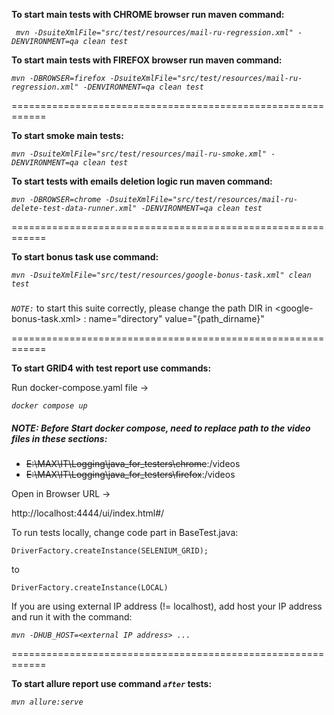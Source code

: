 **To start main tests with CHROME browser run maven command:**

_` mvn -DsuiteXmlFile="src/test/resources/mail-ru-regression.xml" -DENVIRONMENT=qa clean test`_

**To start main tests with FIREFOX browser run maven command:**

_`mvn -DBROWSER=firefox -DsuiteXmlFile="src/test/resources/mail-ru-regression.xml" -DENVIRONMENT=qa clean test`_

============================================================

**To start smoke main tests:**

_`mvn -DsuiteXmlFile="src/test/resources/mail-ru-smoke.xml" -DENVIRONMENT=qa clean test`_

**To start tests with emails deletion logic run maven command:**

_`mvn -DBROWSER=chrome -DsuiteXmlFile="src/test/resources/mail-ru-delete-test-data-runner.xml" -DENVIRONMENT=qa clean test`_

============================================================

**To start bonus task use command:**

_`mvn -DsuiteXmlFile="src/test/resources/google-bonus-task.xml" clean test`_

#####

_`NOTE:`_ to start this suite correctly, please change the path DIR in <google-bonus-task.xml> : name="directory"
value="{path_dirname}"

============================================================

**To start GRID4 with test report use commands:**

Run docker-compose.yaml file ->

_`docker compose up`_

##### **NOTE:** Before Start docker compose, need to replace path to the video files in these sections:

- ~~E:\MAX\IT\Logging\java_for_testers\chrome~~:/videos
- ~~E:\MAX\IT\Logging\java_for_testers\firefox~~:/videos

Open in Browser URL ->

http://localhost:4444/ui/index.html#/

To run tests locally, change code part in BaseTest.java:

`DriverFactory.createInstance(SELENIUM_GRID);`

to

`DriverFactory.createInstance(LOCAL)`

If you are using external IP address (!= localhost), add host your IP address and run it with the command:

_`mvn -DHUB_HOST=<external IP address> ...`_

============================================================

**To start allure report use command _`after`_ tests:**

_`mvn allure:serve`_

